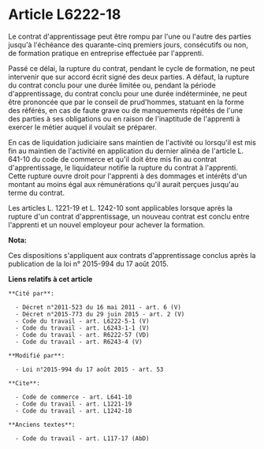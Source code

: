 # Article L6222-18

Le contrat d'apprentissage peut être rompu par l'une ou l'autre des parties        jusqu'à l'échéance des quarante-cinq
premiers jours, consécutifs ou non, de formation pratique en entreprise effectuée par l'apprenti. 

Passé ce délai, la rupture du contrat, pendant le cycle de formation, ne peut intervenir que sur accord écrit signé des deux
parties. A défaut, la rupture du contrat conclu pour une durée limitée ou, pendant la période d'apprentissage, du contrat
conclu pour une durée indéterminée, ne peut être prononcée que par le conseil de prud'hommes, statuant en la forme des
référés, en cas de faute grave ou de manquements répétés de l'une des parties à ses obligations ou en raison de l'inaptitude
de l'apprenti à exercer le métier auquel il voulait se préparer. 

En cas de liquidation judiciaire sans maintien de l'activité ou lorsqu'il est mis fin au maintien de l'activité en
application du dernier alinéa de l'article L. 641-10 du code de commerce et qu'il doit être mis fin au contrat
d'apprentissage, le liquidateur notifie la rupture du contrat à l'apprenti. Cette rupture ouvre droit pour l'apprenti à des
dommages et intérêts d'un montant au moins égal aux rémunérations qu'il aurait perçues jusqu'au terme du contrat. 

Les articles L. 1221-19 et L. 1242-10 sont applicables lorsque après la rupture d'un contrat d'apprentissage, un nouveau
contrat est conclu entre l'apprenti et un nouvel employeur pour achever la formation.

**Nota:**

Ces dispositions s'appliquent aux contrats d'apprentissage conclus  après la publication de la loi n° 2015-994 du 17 août
2015.

**Liens relatifs à cet article**

	**Cité par**:

	  - Décret n°2011-523 du 16 mai 2011 - art. 6 (V)
	  - Décret n°2015-773 du 29 juin 2015 - art. 2 (V)
	  - Code du travail - art. L6222-5-1 (V)
	  - Code du travail - art. L6243-1-1 (V)
	  - Code du travail - art. R6222-57 (VD)
	  - Code du travail - art. R6243-4 (V)

	**Modifié par**:

	  - Loi n°2015-994 du 17 août 2015 - art. 53

	**Cite**:

	  - Code de commerce - art. L641-10
	  - Code du travail - art. L1221-19
	  - Code du travail - art. L1242-10

	**Anciens textes**:

	  - Code du travail - art. L117-17 (AbD)
